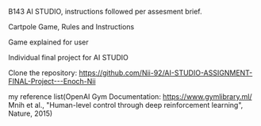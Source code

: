 B143 AI STUDIO, instructions followed per assesment brief.

Cartpole Game, Rules and Instructions

Game explained for user

Individual final project for AI STUDIO

Clone the repository: https://github.com/Nii-92/AI-STUDIO-ASSIGNMENT-FINAL-Project---Enoch-Nii

my reference list(OpenAI Gym Documentation: https://www.gymlibrary.ml/
 Mnih et al., "Human-level control through deep reinforcement learning", Nature, 2015)
